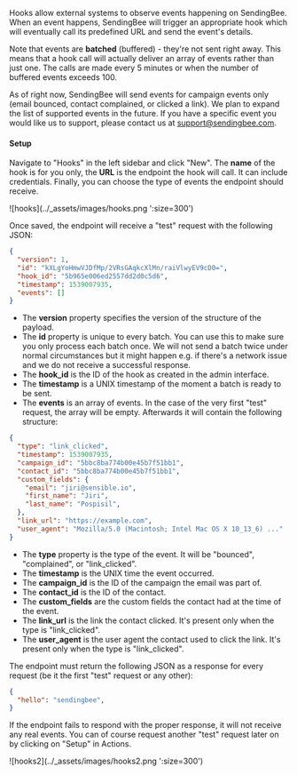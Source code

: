 Hooks allow external systems to observe events happening on SendingBee. When
an event happens, SendingBee will trigger an appropriate hook which will
eventually call its predefined URL and send the event's details.

Note that events are **batched** (buffered) - they're not sent right away.
This means that a hook call will actually deliver an array of events rather
than just one. The calls are made every 5 minutes or when the number of
buffered events exceeds 100.

As of right now, SendingBee will send events for campaign events only (email
bounced, contact complained, or clicked a link). We plan to expand the list
of supported events in the future. If you have a specific event you would
like us to support, please contact us at
[support@sendingbee.com](mailto:suppport@sendingbee.com).

#### Setup

Navigate to "Hooks" in the left sidebar and click "New". The **name** of the
hook is for you only, the **URL** is the endpoint the hook will call. It can
include credentials. Finally, you can choose the type of events the endpoint
should receive.

<p class="centered">
  ![hooks](../_assets/images/hooks.png ':size=300')
</p>

Once saved, the endpoint will receive a "test" request with the following
JSON:

```json
{
  "version": 1,
  "id": "kXLgYoHmwVJDfMp/2VRsGAqkcXlMn/raiVlwyEV9cD0=",
  "hook_id": "5b965e006ed2557dd2d0c5d6",
  "timestamp": 1539007935,
  "events": []
}
```

- The **version** property specifies the version of the structure of the payload.
- The **id** property is unique to every batch. You can use this to make sure
you only process each batch once. We will not send a batch twice under normal
circumstances but it might happen e.g. if there's a network issue and we do
not receive a successful response.
- The **hook_id** is the ID of the hook as created in the admin interface.
- The **timestamp** is a UNIX timestamp of the moment a batch is ready to be
sent.
- The **events** is an array of events. In the case of the very first "test"
request, the array will be empty. Afterwards it will contain the following
structure:

```json
{
  "type": "link_clicked",
  "timestamp": 1539007935,
  "campaign_id": "5bbc8ba774b00e45b7f51bb1",
  "contact_id": "5bbc8ba774b00e45b7f51bb1",
  "custom_fields": {
    "email": "jiri@sensible.io",
    "first_name": "Jiri",
    "last_name": "Pospisil",
  },
  "link_url": "https://example.com",
  "user_agent": "Mozilla/5.0 (Macintosh; Intel Mac OS X 10_13_6) ..."
}
```

- The **type** property is the type of the event. It will be "bounced",
"complained", or "link_clicked".
- The **timestamp** is the UNIX time the event occurred.
- The **campaign_id** is the ID of the campaign the email was part of.
- The **contact_id** is the ID of the contact.
- The **custom_fields** are the custom fields the contact had at the time of
the event.
- The **link_url** is the link the contact clicked. It's present only when
the type is "link_clicked".
- The **user_agent** is the user agent the
contact used to click the link. It's present only when the type is
"link_clicked".

The endpoint must return the following JSON as a response for every request
(be it the first "test" request or any other):

```json
{
  "hello": "sendingbee",
}
```

If the endpoint fails to respond with the proper response, it will not
receive any real events. You can of course request another "test" request
later on by clicking on "Setup" in Actions.

<p class="centered">
  ![hooks2](../_assets/images/hooks2.png ':size=300')
</p>
